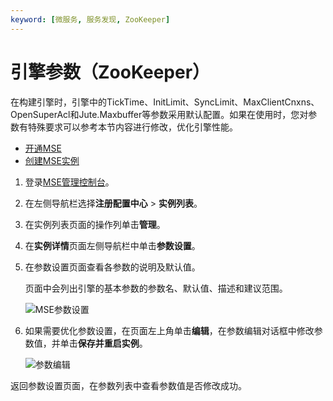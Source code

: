 ```yaml
---
keyword: [微服务, 服务发现, ZooKeeper]
---
```


# 引擎参数（ZooKeeper）

在构建引擎时，引擎中的TickTime、InitLimit、SyncLimit、MaxClientCnxns、OpenSuperAcl和Jute.Maxbuffer等参数采用默认配置。如果在使用时，您对参数有特殊要求可以参考本节内容进行修改，优化引擎性能。

-   [开通MSE](https://www.aliyun.com/product/mse)
-   [创建MSE实例](/cn.zh-CN/快速入门/微服务注册配置中心/购买并构建ZooKeeper引擎.md)

1.  登录[MSE管理控制台](https://mse.console.aliyun.com)。

2.  在左侧导航栏选择**注册配置中心** \> **实例列表**。

3.  在实例列表页面的操作列单击**管理**。

4.  在**实例详情**页面左侧导航栏中单击**参数设置**。

5.  在参数设置页面查看各参数的说明及默认值。

    页面中会列出引擎的基本参数的参数名、默认值、描述和建议范围。

    ![MSE参数设置](https://static-aliyun-doc.oss-accelerate.aliyuncs.com/assets/img/zh-CN/7991309951/p51207.png)

6.  如果需要优化参数设置，在页面左上角单击**编辑**，在参数编辑对话框中修改参数值，并单击**保存并重启实例**。

    ![参数编辑](https://static-aliyun-doc.oss-accelerate.aliyuncs.com/assets/img/zh-CN/7991309951/p51210.png)


返回参数设置页面，在参数列表中查看参数值是否修改成功。

